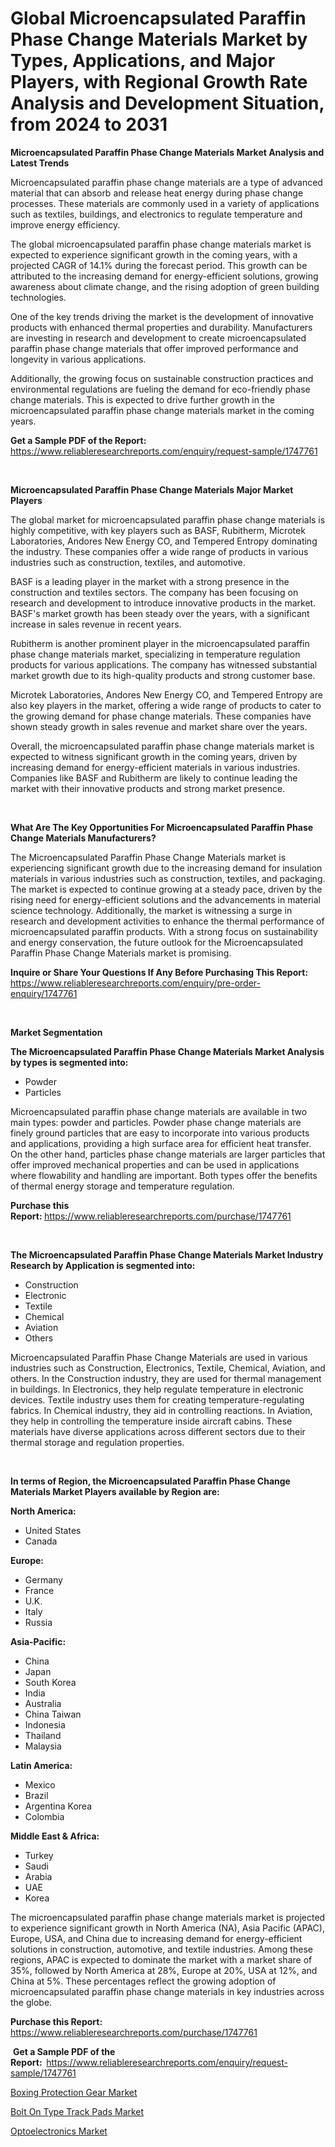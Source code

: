 <p><h1>Global Microencapsulated Paraffin Phase Change Materials Market by Types, Applications, and Major Players, with Regional Growth Rate Analysis and Development Situation, from 2024 to 2031</h1></p><p><strong>Microencapsulated Paraffin Phase Change Materials Market Analysis and Latest Trends</strong></p>
<p><p>Microencapsulated paraffin phase change materials are a type of advanced material that can absorb and release heat energy during phase change processes. These materials are commonly used in a variety of applications such as textiles, buildings, and electronics to regulate temperature and improve energy efficiency.</p><p>The global microencapsulated paraffin phase change materials market is expected to experience significant growth in the coming years, with a projected CAGR of 14.1% during the forecast period. This growth can be attributed to the increasing demand for energy-efficient solutions, growing awareness about climate change, and the rising adoption of green building technologies.</p><p>One of the key trends driving the market is the development of innovative products with enhanced thermal properties and durability. Manufacturers are investing in research and development to create microencapsulated paraffin phase change materials that offer improved performance and longevity in various applications.</p><p>Additionally, the growing focus on sustainable construction practices and environmental regulations are fueling the demand for eco-friendly phase change materials. This is expected to drive further growth in the microencapsulated paraffin phase change materials market in the coming years.</p></p>
<p><strong>Get a Sample PDF of the Report:&nbsp;</strong> <a href="https://www.reliableresearchreports.com/enquiry/request-sample/1747761">https://www.reliableresearchreports.com/enquiry/request-sample/1747761</a></p>
<p>&nbsp;</p>
<p><strong>Microencapsulated Paraffin Phase Change Materials Major Market Players</strong></p>
<p><p>The global market for microencapsulated paraffin phase change materials is highly competitive, with key players such as BASF, Rubitherm, Microtek Laboratories, Andores New Energy CO, and Tempered Entropy dominating the industry. These companies offer a wide range of products in various industries such as construction, textiles, and automotive.</p><p>BASF is a leading player in the market with a strong presence in the construction and textiles sectors. The company has been focusing on research and development to introduce innovative products in the market. BASF's market growth has been steady over the years, with a significant increase in sales revenue in recent years.</p><p>Rubitherm is another prominent player in the microencapsulated paraffin phase change materials market, specializing in temperature regulation products for various applications. The company has witnessed substantial market growth due to its high-quality products and strong customer base.</p><p>Microtek Laboratories, Andores New Energy CO, and Tempered Entropy are also key players in the market, offering a wide range of products to cater to the growing demand for phase change materials. These companies have shown steady growth in sales revenue and market share over the years.</p><p>Overall, the microencapsulated paraffin phase change materials market is expected to witness significant growth in the coming years, driven by increasing demand for energy-efficient materials in various industries. Companies like BASF and Rubitherm are likely to continue leading the market with their innovative products and strong market presence.</p></p>
<p>&nbsp;</p>
<p><strong>What Are The Key Opportunities For Microencapsulated Paraffin Phase Change Materials Manufacturers?</strong></p>
<p><p>The Microencapsulated Paraffin Phase Change Materials market is experiencing significant growth due to the increasing demand for insulation materials in various industries such as construction, textiles, and packaging. The market is expected to continue growing at a steady pace, driven by the rising need for energy-efficient solutions and the advancements in material science technology. Additionally, the market is witnessing a surge in research and development activities to enhance the thermal performance of microencapsulated paraffin products. With a strong focus on sustainability and energy conservation, the future outlook for the Microencapsulated Paraffin Phase Change Materials market is promising.</p></p>
<p><strong>Inquire or Share Your Questions If Any Before Purchasing This Report:</strong> <a href="https://www.reliableresearchreports.com/enquiry/pre-order-enquiry/1747761">https://www.reliableresearchreports.com/enquiry/pre-order-enquiry/1747761</a></p>
<p>&nbsp;</p>
<p><strong>Market Segmentation</strong></p>
<p><strong>The Microencapsulated Paraffin Phase Change Materials Market Analysis by types is segmented into:</strong></p>
<p><ul><li>Powder</li><li>Particles</li></ul></p>
<p><p>Microencapsulated paraffin phase change materials are available in two main types: powder and particles. Powder phase change materials are finely ground particles that are easy to incorporate into various products and applications, providing a high surface area for efficient heat transfer. On the other hand, particles phase change materials are larger particles that offer improved mechanical properties and can be used in applications where flowability and handling are important. Both types offer the benefits of thermal energy storage and temperature regulation.</p></p>
<p><strong>Purchase this Report:&nbsp;</strong><a href="https://www.reliableresearchreports.com/purchase/1747761">https://www.reliableresearchreports.com/purchase/1747761</a></p>
<p>&nbsp;</p>
<p><strong>The Microencapsulated Paraffin Phase Change Materials Market Industry Research by Application is segmented into:</strong></p>
<p><ul><li>Construction</li><li>Electronic</li><li>Textile</li><li>Chemical</li><li>Aviation</li><li>Others</li></ul></p>
<p><p>Microencapsulated Paraffin Phase Change Materials are used in various industries such as Construction, Electronics, Textile, Chemical, Aviation, and others. In the Construction industry, they are used for thermal management in buildings. In Electronics, they help regulate temperature in electronic devices. Textile industry uses them for creating temperature-regulating fabrics. In Chemical industry, they aid in controlling reactions. In Aviation, they help in controlling the temperature inside aircraft cabins. These materials have diverse applications across different sectors due to their thermal storage and regulation properties.</p></p>
<p>&nbsp;</p>
<p><strong>In terms of Region, the Microencapsulated Paraffin Phase Change Materials Market Players available by Region are:</strong></p>
<p>
    <p> <strong> North America: </strong>
        <ul>
            <li>United States</li>
            <li>Canada</li>
        </ul>
        </p> 
    <p> <strong> Europe: </strong>
        <ul>
            <li>Germany</li>
            <li>France</li>
            <li>U.K.</li>
            <li>Italy</li>
            <li>Russia</li>
        </ul>
        </p> 
    <p> <strong> Asia-Pacific: </strong>
        <ul>
            <li>China</li>
            <li>Japan</li>
            <li>South Korea</li>
            <li>India</li>
            <li>Australia</li>
            <li>China Taiwan</li>
            <li>Indonesia</li>
            <li>Thailand</li>
            <li>Malaysia</li>
        </ul>
        </p> 
    <p> <strong> Latin America: </strong>
        <ul>
            <li>Mexico</li>
            <li>Brazil</li>
            <li>Argentina Korea</li>
            <li>Colombia</li>
        </ul>
        </p> 
    <p> <strong> Middle East & Africa: </strong>
        <ul>
            <li>Turkey</li>
            <li>Saudi</li>
            <li>Arabia</li>
            <li>UAE</li>
            <li>Korea</li>
        </ul>
    </p>
    </p>
<p><p>The microencapsulated paraffin phase change materials market is projected to experience significant growth in North America (NA), Asia Pacific (APAC), Europe, USA, and China due to increasing demand for energy-efficient solutions in construction, automotive, and textile industries. Among these regions, APAC is expected to dominate the market with a market share of 35%, followed by North America at 28%, Europe at 20%, USA at 12%, and China at 5%. These percentages reflect the growing adoption of microencapsulated paraffin phase change materials in key industries across the globe.</p></p>
<p><strong>Purchase this Report: </strong><a href="https://www.reliableresearchreports.com/purchase/1747761">https://www.reliableresearchreports.com/purchase/1747761</a></p>
<p>&nbsp;<strong>Get a Sample PDF of the Report:&nbsp;&nbsp;</strong><a href="https://www.reliableresearchreports.com/enquiry/request-sample/1747761">https://www.reliableresearchreports.com/enquiry/request-sample/1747761</a></p>
<p><strong></strong></p>
<p><p><a href="https://view.publitas.com/reportprime-1/boxing-protection-gear-market-size-and-examines-its-market-scope-with-a-primary-focus-on-growth-opportunities-and-forecasted-trends-spanning-from-2023-to-2030/">Boxing Protection Gear Market</a></p><p><a href="https://view.publitas.com/reportprime-1/bolt-on-type-track-pads-market-size-2023-2030-global-industrial-analysis-key-geographical-regions-market-share-top-key-players-product-types-and-forecast-research-report/">Bolt On Type Track Pads Market</a></p><p><a href="https://view.publitas.com/reportprime-1/optoelectronics-market-insights-market-players-and-forecast-till-2030/">Optoelectronics Market</a></p></p>